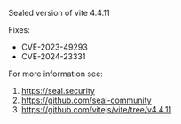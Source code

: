 Sealed version of vite 4.4.11

Fixes:
- CVE-2023-49293
- CVE-2024-23331

For more information see:
  1. https://seal.security
  2. https://github.com/seal-community
  3. https://github.com/vitejs/vite/tree/v4.4.11
